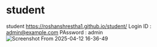 # student
student
https://roshanshrestha1.github.io/student/
Login
ID : admin@example.com
PAssword : admin
![Screenshot From 2025-04-12 16-36-49](https://github.com/user-attachments/assets/e5c04ddc-fbbd-457d-8d4c-eb026121186f)
